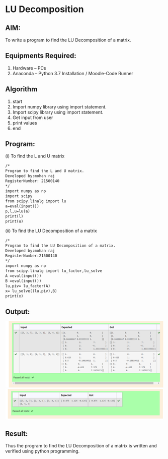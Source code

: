# LU Decomposition 

## AIM:
To write a program to find the LU Decomposition of a matrix.

## Equipments Required:
1. Hardware – PCs
2. Anaconda – Python 3.7 Installation / Moodle-Code Runner

## Algorithm
1. start
2. Import numpy library using import statement. 
3. Import scipy library using import statement.
4. Get input from user 
5. print values
6. end


## Program:
(i) To find the L and U matrix
```
/*
Program to find the L and U matrix.
Developed by:mohan raj
RegisterNumber: 21500140
*/
import numpy as np
import scipy
from scipy.linalg import lu
a=eval(input())
p,l,u=lu(a)
print(l)
print(u)

```
(ii) To find the LU Decomposition of a matrix
```
/*
Program to find the LU Decomposition of a matrix.
Developed by:mohan raj
RegisterNumber:21500140
*/
import numpy as np
from scipy.linalg import lu_factor,lu_solve
A =eval(input())
B =eval(input())
lu,piv= lu_factor(A)
x= lu_solve((lu,piv),B)
print(x)

```

## Output:
![lu decomposition](1.png)
![lu decomposition](2.png)


## Result:
Thus the program to find the LU Decomposition of a matrix is written and verified using python programming.


